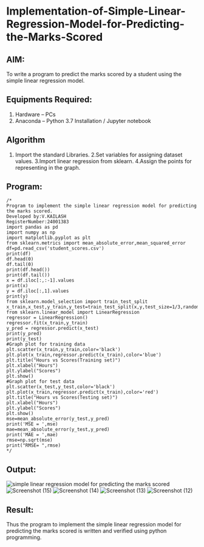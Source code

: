 # Implementation-of-Simple-Linear-Regression-Model-for-Predicting-the-Marks-Scored

## AIM:
To write a program to predict the marks scored by a student using the simple linear regression model.

## Equipments Required:
1. Hardware – PCs
2. Anaconda – Python 3.7 Installation / Jupyter notebook

## Algorithm
1. Import the standard Libraries.
2.Set variables for assigning dataset values. 
3.Import linear regression from sklearn.
4.Assign the points for representing in the graph.
 

## Program:
```
/*
Program to implement the simple linear regression model for predicting the marks scored.
Developed by:V.KAILASH
RegisterNumber:24001383
import pandas as pd
import numpy as np
import matplotlib.pyplot as plt
from sklearn.metrics import mean_absolute_error,mean_squared_error
df=pd.read_csv('student_scores.csv')
print(df)
df.head(0)
df.tail(0)
print(df.head())
print(df.tail())
x = df.iloc[:,:-1].values
print(x)
y = df.iloc[:,1].values
print(y)
from sklearn.model_selection import train_test_split
x_train,x_test,y_train,y_test=train_test_split(x,y,test_size=1/3,random_state=0)
from sklearn.linear_model import LinearRegression
regressor = LinearRegression()
regressor.fit(x_train,y_train)
y_pred = regressor.predict(x_test)
print(y_pred)
print(y_test)
#Graph plot for training data
plt.scatter(x_train,y_train,color='black')
plt.plot(x_train,regressor.predict(x_train),color='blue')
plt.title("Hours vs Scores(Training set)")
plt.xlabel("Hours")
plt.ylabel("Scores")
plt.show()
#Graph plot for test data
plt.scatter(x_test,y_test,color='black')
plt.plot(x_train,regressor.predict(x_train),color='red')
plt.title("Hours vs Scores(Testing set)")
plt.xlabel("Hours")
plt.ylabel("Scores")
plt.show()
mse=mean_absolute_error(y_test,y_pred)
print('MSE = ',mse)
mae=mean_absolute_error(y_test,y_pred)
print('MAE = ',mae)
rmse=np.sqrt(mse)
print("RMSE= ",rmse) 
*/
```

## Output:
![simple linear regression model for predicting the marks scored](sam.png)
![Screenshot (15)](https://github.com/user-attachments/assets/364d5cdc-358f-44ba-a84f-66a67c6c341b)
![Screenshot (14)](https://github.com/user-attachments/assets/41f05500-a0e8-44db-bc38-2739a2075953)
![Screenshot (13)](https://github.com/user-attachments/assets/ae238daa-0db7-473c-8e8e-c0b27e319428)
![Screenshot (12)](https://github.com/user-attachments/assets/817b798d-486f-4dd4-bb30-9169f7fd7505)









## Result:
Thus the program to implement the simple linear regression model for predicting the marks scored is written and verified using python programming.
